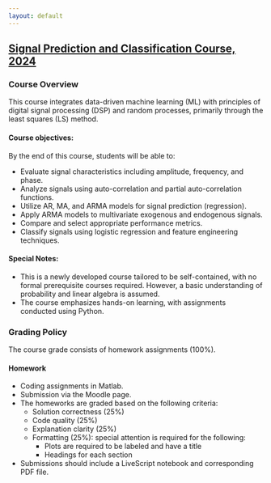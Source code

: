 ```yaml
---
layout: default
---
```


## [Signal Prediction and Classification Course, 2024](/suppl/ts2/ts2_main2024)

### Course Overview
This course integrates data-driven machine learning (ML) with principles of digital signal processing (DSP) and random processes, primarily through the least squares (LS) method.

#### Course objectives:

By the end of this course, students will be able to:
* Evaluate signal characteristics including amplitude, frequency, and phase.
* Analyze signals using auto-correlation and partial auto-correlation functions.
* Utilize AR, MA, and ARMA models for signal prediction (regression).
* Apply ARMA models to multivariate exogenous and endogenous signals.
* Compare and select appropriate performance metrics.
* Classify signals using logistic regression and feature engineering techniques.

#### Special Notes:
* This is a newly developed course tailored to be self-contained, with no formal prerequisite courses required. However, a basic understanding of probability and linear algebra is assumed.
* The course emphasizes hands-on learning, with assignments conducted using Python.


### Grading Policy
The course grade consists of homework assignments (100%).

#### Homework
* Coding assignments in Matlab.
* Submission via the Moodle page.
* The homeworks are graded based on the following criteria:
    * Solution correctness (25%)
    * Code quality (25%)
    * Explanation clarity (25%)
    * Formatting (25%): special attention is required for the following:
        * Plots are required to be labeled and have a title
        * Headings for each section
* Submissions should include a LiveScript notebook and corresponding PDF file.